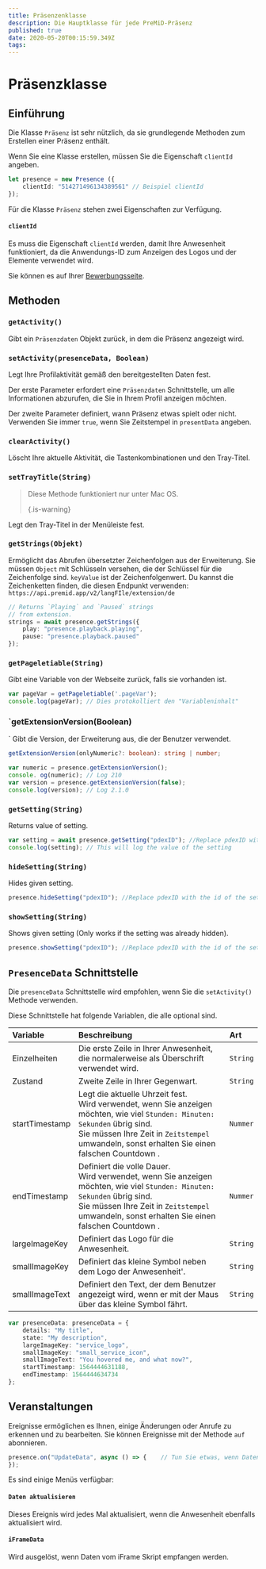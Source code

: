 ```yaml
---
title: Präsenzenklasse
description: Die Hauptklasse für jede PreMiD-Präsenz
published: true
date: 2020-05-20T00:15:59.349Z
tags:
---
```


# Präsenzklasse

## Einführung

Die Klasse `Präsenz` ist sehr nützlich, da sie grundlegende Methoden zum Erstellen einer Präsenz enthält.

 Wenn Sie eine Klasse erstellen, müssen Sie die Eigenschaft `clientId` angeben.

```typescript
let presence = new Presence ({
    clientId: "514271496134389561" // Beispiel clientId
});
```

Für die Klasse `Präsenz` stehen zwei Eigenschaften zur Verfügung.

#### `clientId`

Es muss die Eigenschaft `clientId` werden, damit Ihre Anwesenheit funktioniert, da die Anwendungs-ID zum Anzeigen des Logos und der Elemente verwendet wird.

Sie können es auf Ihrer [Bewerbungsseite](https://discordapp.com/developers/applications).

## Methoden

### `getActivity()`

Gibt ein `Präsenzdaten` Objekt zurück, in dem die Präsenz angezeigt wird.

### `setActivity(presenceData, Boolean)`

Legt Ihre Profilaktivität gemäß den bereitgestellten Daten fest.

Der erste Parameter erfordert eine ` Präsenzdaten ` Schnittstelle, um alle Informationen abzurufen, die Sie in Ihrem Profil anzeigen möchten.

Der zweite Parameter definiert, wann Präsenz etwas spielt oder nicht. Verwenden Sie immer ` true `, wenn Sie Zeitstempel in ` presentData ` angeben.

### `clearActivity()`

Löscht Ihre aktuelle Aktivität, die Tastenkombinationen und den Tray-Titel.

### `setTrayTitle(String)`

> Diese Methode funktioniert nur unter Mac OS. 
> 
> {.is-warning}

Legt den Tray-Titel in der Menüleiste fest.

### `getStrings(Objekt)`

Ermöglicht das Abrufen übersetzter Zeichenfolgen aus der Erweiterung. Sie müssen ` Object ` mit Schlüsseln versehen, die der Schlüssel für die Zeichenfolge sind. ` keyValue ` ist der Zeichenfolgenwert. Du kannst die Zeichenketten finden, die diesen Endpunkt verwenden: `https://api.premid.app/v2/langFIle/extension/de`

```typescript
// Returns `Playing` and `Paused` strings
// from extension.
strings = await presence.getStrings({
    play: "presence.playback.playing",
    pause: "presence.playback.paused"
});
```

### `getPageletiable(String)`

Gibt eine Variable von der Webseite zurück, falls sie vorhanden ist.

```typescript
var pageVar = getPageletiable('.pageVar');
console.log(pageVar); // Dies protokolliert den "Variableninhalt"
```

### `getExtensionVersion(Boolean)
`
Gibt die Version, der Erweiterung aus, die der Benutzer verwendet.
```typescript
getExtensionVersion(onlyNumeric?: boolean): string | number;

var numeric = presence.getExtensionVersion();
console. og(numeric); // Log 210
var version = presence.getExtensionVersion(false);
console.log(version); // Log 2.1.0
```

### `getSetting(String)`
Returns value of setting.
```typescript
var setting = await presence.getSetting("pdexID"); //Replace pdexID with the id of the setting
console.log(setting); // This will log the value of the setting
```

### `hideSetting(String)`
Hides given setting.
```typescript
presence.hideSetting("pdexID"); //Replace pdexID with the id of the setting
```

### `showSetting(String)`
Shows given setting (Only works if the setting was already hidden).
```typescript
presence.showSetting("pdexID"); //Replace pdexID with the id of the setting
```

## `PresenceData` Schnittstelle

Die `presenceData` Schnittstelle wird empfohlen, wenn Sie die `setActivity()` Methode verwenden.

Diese Schnittstelle hat folgende Variablen, die alle optional sind.

<table>
  <thead>
    <tr>
      <th style="text-align:left">Variable</th>
      <th style="text-align:left">Beschreibung</th>
      <th style="text-align:left">Art</th>
    </tr>
  </thead>
  <tbody>
    <tr>
      <td style="text-align:left">Einzelheiten</td>
      <td style="text-align:left">Die erste Zeile in Ihrer Anwesenheit, die normalerweise als Überschrift verwendet wird.</td>
      <td style="text-align:left"><code>String</code>
      </td>
    </tr>
    <tr>
      <td style="text-align:left">Zustand</td>
      <td style="text-align:left">Zweite Zeile in Ihrer Gegenwart.</td>
      <td style="text-align:left"><code>String</code>
      </td>
    </tr>
    <tr>
      <td style="text-align:left">startTimestamp</td>
      <td style="text-align:left">Legt die aktuelle Uhrzeit fest.<br>
        Wird verwendet, wenn Sie anzeigen möchten, wie viel <code>Stunden: Minuten: Sekunden</code> übrig sind.
          <br>Sie müssen Ihre Zeit in <code>Zeitstempel</code> umwandeln, sonst erhalten Sie einen falschen Countdown
.
      </td>
      <td style="text-align:left"><code>Nummer</code>
      </td>
    </tr>
    <tr>
      <td style="text-align:left">endTimestamp</td>
      <td style="text-align:left">Definiert die volle Dauer.
        <br>Wird verwendet, wenn Sie anzeigen möchten, wie viel <code>Stunden: Minuten: Sekunden</code> übrig sind.
          <br>Sie müssen Ihre Zeit in <code>Zeitstempel</code> umwandeln, sonst erhalten Sie einen falschen Countdown
.
      </td>
      <td style="text-align:left"><code>Nummer</code>
      </td>
    </tr>
    <tr>
      <td style="text-align:left">largeImageKey</td>
      <td style="text-align:left">Definiert das Logo für die Anwesenheit.</td>
      <td style="text-align:left"><code>String</code>
      </td>
    </tr>
    <tr>
      <td style="text-align:left">smallImageKey</td>
      <td style="text-align:left">Definiert das kleine Symbol neben dem Logo der Anwesenheit&apos;.</td>
      <td style="text-align:left"><code>String</code>
      </td>
    </tr>
    <tr>
      <td style="text-align:left">smallImageText</td>
      <td style="text-align:left">Definiert den Text, der dem Benutzer angezeigt wird, wenn er mit der Maus über das kleine
        Symbol fährt.</td>
      <td style="text-align:left"><code>String</code>
      </td>
    </tr>
  </tbody>
</table>

```typescript
var presenceData: presenceData = {
    details: "My title",
    state: "My description",
    largeImageKey: "service_logo",
    smallImageKey: "small_service_icon",
    smallImageText: "You hovered me, and what now?",
    startTimestamp: 1564444631188,
    endTimestamp: 1564444634734
};
```

## Veranstaltungen

Ereignisse ermöglichen es Ihnen, einige Änderungen oder Anrufe zu erkennen und zu bearbeiten. Sie können Ereignisse mit der Methode `auf` abonnieren.

```typescript
presence.on("UpdateData", async () => {    // Tun Sie etwas, wenn Daten aktualisiert werden.
});
```

Es sind einige Menüs verfügbar:

#### `Daten aktualisieren`

Dieses Ereignis wird jedes Mal aktualisiert, wenn die Anwesenheit ebenfalls aktualisiert wird.

#### `iFrameData`

Wird ausgelöst, wenn Daten vom iFrame Skript empfangen werden.
